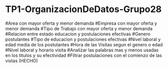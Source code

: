 # TP1-OrganizacionDeDatos-Grupo28
#Area con mayor oferta y menor demanda
#Empresa con mayor oferta y menor demanda
#Tipo de Trabajo con mayor oferta y menor demanda
#Relacion entre estado educacion y postulaciones efectivas
#Genero postulantes
#Tipo de educacion y postulaciones efectivas
#Nivel laboral y edad media de los postulantes
#Hora de las Visitas segun el genero o edad
#Nivel laboral y horario visita
#Analizar las palabras mas y menos usadas en los titulos y su efectividad
#Filtrar postulaciones con el comienzo de las vistas (HECHO)
